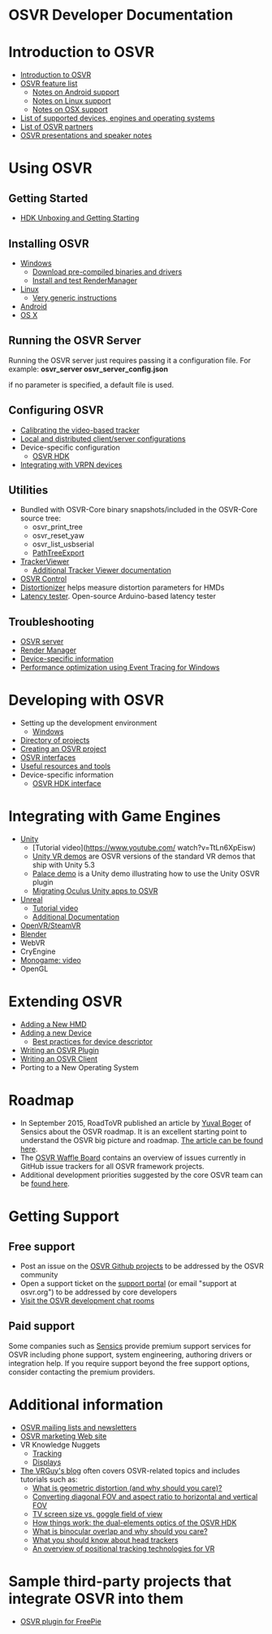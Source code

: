 # OSVR Developer Documentation

# Introduction to OSVR
- [Introduction to OSVR](http://osvr.github.io/whitepapers/introduction_to_osvr/)
- [OSVR feature list](featurelist.md)
  - [Notes on Android support](Introduction/Android.md)
  - [Notes on Linux support](Introduction/Linux.md)
  - [Notes on OSX support](Introduction/OSX.md)
- [List of supported devices, engines and operating systems ](http://osvr.github.io/compatibility/)
- [List of OSVR partners](http://osvr.org/partner.html)
- [OSVR presentations and speaker notes](http://osvr.github.io/presentations/)


# Using OSVR
## Getting Started
- [HDK Unboxing and Getting Starting](Getting-Started/HDK/HDK-Unboxing-and-Getting-Started.md)

## Installing OSVR
- [Windows](Getting-Started/Installing/windows.md)
  - [Download pre-compiled binaries and drivers](http://osvr.github.io/using/)
  - [Install and test RenderManager](installing/RenderManager.md)
- [Linux](Getting-Started/Installing/Linux-Build-Instructions.md)
  - [Very generic instructions](Getting-Started/Installing/linux.md)
- [Android](https://github.com/OSVR/OSVR-Android-Build#readme)
- [OS X](Getting-Started/Installing/osx.md)

## Running the OSVR Server
Running the OSVR server just requires passing it a configuration file. For example:
**osvr_server osvr_server_config.json**

if no parameter is specified, a default file is used.

## Configuring OSVR
- [Calibrating the video-based tracker](Getting-Started/HDK/Video-Based-Tracking-Calibration.md)
- [Local and distributed client/server configurations](Configuring/LocalAndRemote.md)
- Device-specific configuration
  - [OSVR HDK](Configuring/osvrhdk.md)
- [Integrating with VRPN devices](https://osvr.github.io/whitepapers/vrpn_in_osvr/)

## Utilities
- Bundled with OSVR-Core binary snapshots/included in the OSVR-Core source tree:
  - osvr_print_tree
  - osvr_reset_yaw
  - osvr_list_usbserial
  - [PathTreeExport](http://resource.osvr.com/docs/OSVR-Core/md_doc_PathTreeExport.html)
- [TrackerViewer](https://github.com/OSVR/OSVR-Tracker-Viewer/blob/master/README.md)
  - [Additional Tracker Viewer documentation](http://osvr.github.io/doc/tracker-viewer/)
- [OSVR Control](Utilities/OSVRControl.md)
- [Distortionizer](https://github.com/OSVR/distortionizer/blob/master/README.md) helps measure distortion parameters for HMDs
- [Latency tester](https://github.com/sensics/Latency-Test). Open-source Arduino-based latency tester

## Troubleshooting
- [OSVR server](Troubleshooting/OSVRServer.md)
- [Render Manager](Troubleshooting/RenderManager.md)
- [Device-specific information](Troubleshooting/DeviceSpecific.md)
- [Performance optimization using Event Tracing for Windows](http://osvr.github.io/presentations/20150901-Intro-ETW-OSVR/)

# Developing with OSVR
- Setting up the development environment
  - [Windows](Developing/Windows-Build-Environment.md)
- [Directory of projects](http://osvr.github.io/contributing/)
- [Creating an OSVR project](Developing/creating.md)
- [OSVR interfaces](Developing/interfaces.md)
- [Useful resources and tools](Developing/resources.md)
- Device-specific information
  - [OSVR HDK interface](developing/OSVRhdk.md)

# Integrating with Game Engines

- [Unity](https://github.com/OSVR/OSVR-Unity/blob/master/GettingStarted.md)
  - [Tutorial video](https://www.youtube.com/
watch?v=TtLn6XpEisw)
  - [Unity VR demos](https://github.com/OSVR/Unity-VR-Samples) are OSVR versions of the standard VR demos that ship with Unity 5.3
  - [Palace demo](https://github.com/OSVR/OSVR-Unity-Palace-Demo) is a Unity demo illustrating how to use the Unity OSVR plugin
  - [Migrating Oculus Unity apps to OSVR](http://access.osvr.com/binary/download/misc_assets/Migrating%20Unity%20applications%20from%20Oculus%20to%20OSVR%20Mar-11-15.pdf)
- [Unreal](https://github.com/OSVR/OSVR-Unreal/blob/master/README.md)
  - [Tutorial video](https://www.youtube.com/watch?v=u4Y9pUisL1M)
  - [Additional Documentation](https://github.com/OSVR/OSVR-Unreal/blob/master/Documentation.md)
- [OpenVR/SteamVR](https://gitter.im/OSVR/SteamVR-OSVR)
- [Blender](https://github.com/BlendOSVR/OSVR-Blender)
- WebVR
- CryEngine
- [Monogame: video](https://www.youtube.com/watch?v=doOOLaIuj48)
- OpenGL

# Extending OSVR
- [Adding a New HMD](Extending-OSVR/AddingHMD.md)
- [Adding a new Device](Extending-OSVR/Adding-a-New-Device.md)
  - [Best practices for device descriptor](Extending-OSVR/Device-Descriptor-Practices.md)
- [Writing an OSVR Plugin](http://resource.osvr.com/docs/OSVR-Core/TopicWritingDevicePlugin.html)
- [Writing an OSVR Client](http://resource.osvr.com/docs/OSVR-Core/TopicWritingClientApplication.html)
- Porting to a New Operating System

# Roadmap
- In September 2015, RoadToVR published an article by [Yuval Boger](https://twitter.com/osvrguy) of Sensics about the OSVR roadmap. It is an excellent starting point to understand the OSVR big picture and roadmap. [The article can be found here](http://www.roadtovr.com/osvr-roadmap-creating-an-ecosystem-of-interoperable-vr-hardware-and-software/).
- The [OSVR Waffle Board](Roadmap/waffle.md) contains an overview of issues currently in GitHub issue trackers for all OSVR framework projects.
- Additional development priorities suggested by the core OSVR team can be [found here](Roadmap/additional.md).

# Getting Support
## Free support
- Post an issue on the [OSVR Github projects](https://github.com/osvr) to be addressed by the OSVR community
- Open a support ticket on the [support portal](http://support.osvr.org) (or email "support at osvr.org") to be addressed by core developers
- [Visit the OSVR development chat rooms](https://gitter.im/orgs/OSVR/rooms)

## Paid support
Some companies such as [Sensics](http://sensics.com/contact-us/) provide premium support services for OSVR including phone support, system engineering, authoring drivers or integration help. If you require support beyond the free support options, consider contacting the premium providers.

# Additional information
- [OSVR mailing lists and newsletters](http://osvr.github.io/mailing-lists/)
- [OSVR marketing Web site](http://www.osvr.org)
- VR Knowledge Nuggets
  - [Tracking](VR-Knowledge-Nuggets/tracking.md)
  - [Displays](VR-Knowledge-Nuggets/displays.md)
- [The VRGuy's blog](http://www.vrguy.net) often covers OSVR-related topics and includes tutorials such as:
  - [What is geometric distortion (and why should you care)?](http://vrguy.blogspot.com/2013/07/what-is-geometric-distortion-and-why.html)
  - [Converting diagonal FOV and aspect ratio to horizontal and vertical FOV](http://vrguy.blogspot.com/2013/04/converting-diagonal-field-of-view-and.html)
  - [TV screen size vs. goggle field of view](http://vrguy.blogspot.com/2013/04/tv-screen-size-vs-goggle-field-of-view.html)
  - [How things work: the dual-elements optics of the OSVR HDK](http://vrguy.blogspot.com/2015/01/how-things-work-dual-element-optics-of.html)
  - [What is binocular overlap and why should you care?](http://vrguy.blogspot.com/2013/05/what-is-binocular-overlap-and-why.html)
  - [What you should know about head trackers](http://vrguy.blogspot.com/2013/05/what-you-should-know-about-head-trackers.html)
  - [An overview of positional tracking technologies for VR](http://vrguy.blogspot.com/2014/05/an-overview-of-positional-tracking.html)

# Sample third-party projects that integrate OSVR into them
- [OSVR plugin for FreePie](https://github.com/thomasgauthier/FreePIE-OSVR)
